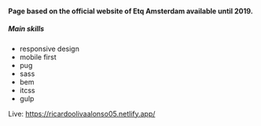 #### Page based on the official website of Etq Amsterdam available until 2019. 
##### Main skills
- responsive design
- mobile first
- pug
- sass
- bem
- itcss
- gulp

Live: https://ricardoolivaalonso05.netlify.app/
